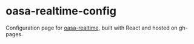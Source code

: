 # oasa-realtime-config
Configuration page for [oasa-realtime](https://github.com/ppdms/oasa-realtime), built with React and hosted on gh-pages.
